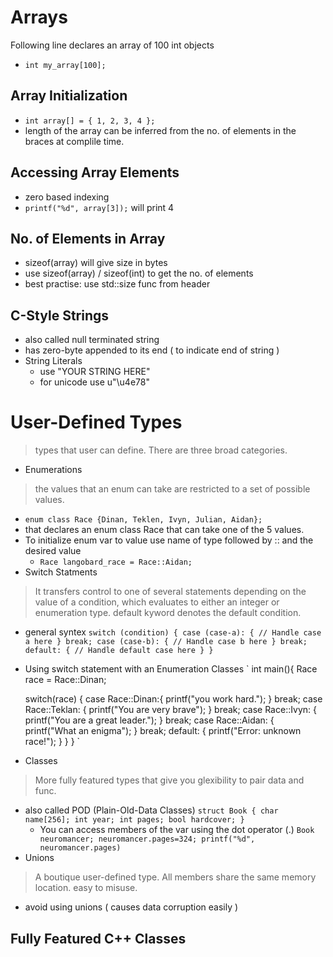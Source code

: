 # Arrays

Following line declares an array of 100 int objects
 - `int my_array[100];`

## Array Initialization
 - `int array[] = { 1, 2, 3, 4 };`
 - length of the array can be inferred from the no. of elements in the braces at complile time.
 
## Accessing Array Elements
 - zero based indexing
 - `printf("%d", array[3]);` will print 4

## No. of Elements in Array
 - sizeof(array) will give size in bytes
 - use sizeof(array) / sizeof(int) to get the no. of elements
 - best practise: use std::size func from <iterator> header
 
## C-Style Strings
 - also called null terminated string
 - has zero-byte appended to its end ( to indicate end of string )
 - String Literals
   - use "YOUR STRING HERE"
   - for unicode use u"\u4e78"
 
# User-Defined Types
> types that user can define. There are three broad categories.
 - Enumerations
  > the values that an enum can take are restricted to a set of possible values.
  - `enum class Race {Dinan, Teklen, Ivyn, Julian, Aidan};`
  - that declares an enum class Race that can take one of the 5 values.
  - To initialize enum var to value use name of type followed by :: and the desired value
    - `Race langobard_race = Race::Aidan;`
  - Switch Statments
   > It transfers control to one of several statements depending on the value of a condition, which evaluates to either an integer or enumeration type.
   > default kyword denotes the default condition.
   - general syntex
    `switch (condition) {
        case (case-a): {
            // Handle case a here
        } break;
        case (case-b): {
            // Handle case b here
        } break;
        default: {
            // Handle default case here
        }
      }`
   - Using switch statement with an Enumeration Classes
    ` int main(){
        Race race = Race::Dinan;

        switch(race) {
        case Race::Dinan:{
            printf("you work hard.");
        } break;
        case Race::Teklan: {
            printf("You are very brave");
        } break;
        case Race::Ivyn: {
            printf("You are a great leader.");
        } break;
        case Race::Aidan: {
            printf("What an enigma");
        } break;
        default: {
            printf("Error: unknown race!");
        }
        }
       } `
 - Classes
  > More fully featured types that give you glexibility to pair data and func.
  - also called POD (Plain-Old-Data Classes)
  `struct Book {
       char name[256];
       int year;
       int pages;
       bool hardcover;
    }`
    - You can access members of the var using the dot operator (.)
        `Book neuromancer;
         neuromancer.pages=324;
         printf("%d", neuromancer.pages)`
 - Unions
  > A boutique user-defined type. All members share the same memory location. easy to misuse.
  - avoid using unions ( causes data corruption easily )

## Fully Featured C++ Classes

